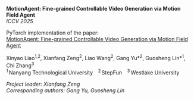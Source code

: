 **MotionAgent: Fine-grained Controllable Video Generation via Motion Field Agent**  
*ICCV 2025*

PyTorch implementation of the paper:  
[MotionAgent: Fine-grained Controllable Video Generation via Motion Field Agent](https://arxiv.org/abs/2502.03207)

Xinyao Liao<sup>1,2</sup>, Xianfang Zeng<sup>2</sup>, Liao Wang<sup>2</sup>, Gang Yu*<sup>2</sup>, Guosheng Lin*<sup>1</sup>, Chi Zhang<sup>3</sup>  
<sup>1</sup> Nanyang Technological University <sup>2</sup> StepFun <sup>3</sup> Westlake University

*Project leader:* *Xianfang Zeng*  
*Corresponding authors:* *Gang Yu, Guosheng Lin*